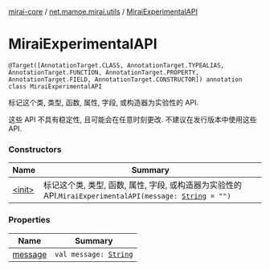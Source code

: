[mirai-core](../../index.md) / [net.mamoe.mirai.utils](../index.md) / [MiraiExperimentalAPI](./index.md)

# MiraiExperimentalAPI

`@Target([AnnotationTarget.CLASS, AnnotationTarget.TYPEALIAS, AnnotationTarget.FUNCTION, AnnotationTarget.PROPERTY, AnnotationTarget.FIELD, AnnotationTarget.CONSTRUCTOR]) annotation class MiraiExperimentalAPI`

标记这个类, 类型, 函数, 属性, 字段, 或构造器为实验性的 API.

这些 API 不具有稳定性, 且可能会在任意时刻更改.
不建议在发行版本中使用这些 API.

### Constructors

| Name | Summary |
|---|---|
| [&lt;init&gt;](-init-.md) | 标记这个类, 类型, 函数, 属性, 字段, 或构造器为实验性的 API.`MiraiExperimentalAPI(message: `[`String`](https://kotlinlang.org/api/latest/jvm/stdlib/kotlin/-string/index.html)` = "")` |

### Properties

| Name | Summary |
|---|---|
| [message](message.md) | `val message: `[`String`](https://kotlinlang.org/api/latest/jvm/stdlib/kotlin/-string/index.html) |
